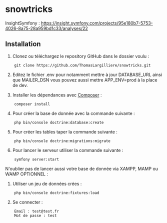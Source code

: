 # snowtricks

InsightSymfony : https://insight.symfony.com/projects/95e180b7-5753-4026-8a75-28a959bd1c33/analyses/22

## Installation
1. Clonez ou téléchargez le repository GitHub dans le dossier voulu :
```
    git clone https://github.com/ThomasLargilliere/snowtricks.git
```
2. Editez le fichier .env pour notamment mettre à jour DATABASE_URL ainsi que MAILER_DSN vous pouvez aussi mettre APP_ENV=prod à la place de dev.

3. Installer les dépendances avec [Composer](https://getcomposer.org/download/) :
```
    composer install
```
4. Pour créer la base de donnée avec la commande suivante :
```
    php bin/console doctrine:database:create
```
5. Pour créer les tables taper la commande suivante :
```
    php bin/console doctrine:migrations:migrate
```
6. Pour lancer le serveur utiliser la commande suivante :
```
    symfony server:start
```
N'oublier pas de lancer aussi votre base de donnée via XAMPP, MAMP ou WAMP
OPTIONNEL :

1. Utiliser un jeu de données crées :
```
    php bin/console doctrine:fixtures:load
```
2. Se connecter :
```
    Email : test@test.fr
    Mot de passe : test
```
